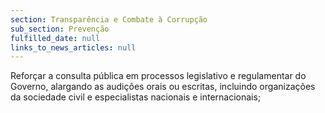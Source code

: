 ```yaml
---
section: Transparência e Combate à Corrupção
sub_section: Prevenção
fulfilled_date: null
links_to_news_articles: null
---
```


Reforçar a consulta pública em processos legislativo e regulamentar do Governo, alargando as audições orais ou escritas, incluindo organizações da sociedade civil e especialistas nacionais e internacionais;